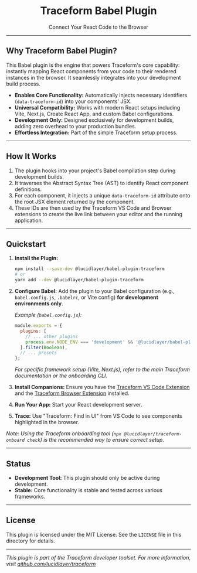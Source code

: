 <h1 align="center">Traceform Babel Plugin</h1>
<p align="center">Connect Your React Code to the Browser</p>

<!-- Optional: Placeholder for relevant diagram or visual -->

---

## Why Traceform Babel Plugin?

This Babel plugin is the engine that powers Traceform's core capability: instantly mapping React components from your code to their rendered instances in the browser. It seamlessly integrates into your development build process.

- **Enables Core Functionality:** Automatically injects necessary identifiers (`data-traceform-id`) into your components' JSX.
- **Universal Compatibility:** Works with modern React setups including Vite, Next.js, Create React App, and custom Babel configurations.
- **Development Only:** Designed exclusively for development builds, adding zero overhead to your production bundles.
- **Effortless Integration:** Part of the simple Traceform setup process.

---

## How It Works

1. The plugin hooks into your project's Babel compilation step during development builds.
2. It traverses the Abstract Syntax Tree (AST) to identify React component definitions.
3. For each component, it injects a unique `data-traceform-id` attribute onto the root JSX element returned by the component.
4. These IDs are then used by the Traceform VS Code and Browser extensions to create the live link between your editor and the running application.

---

## Quickstart

1. **Install the Plugin:**
   ```bash
   npm install --save-dev @lucidlayer/babel-plugin-traceform
   # or
   yarn add --dev @lucidlayer/babel-plugin-traceform
   ```
2. **Configure Babel:** Add the plugin to your Babel configuration (e.g., `babel.config.js`, `.babelrc`, or Vite config) **for development environments only**.
   
   *Example (`babel.config.js`):*
   ```javascript
   module.exports = {
     plugins: [
       // ... other plugins
       process.env.NODE_ENV === 'development' && '@lucidlayer/babel-plugin-traceform',
     ].filter(Boolean),
     // ... presets
   };
   ```
   *For specific framework setup (Vite, Next.js), refer to the main Traceform documentation or the onboarding CLI.*

3. **Install Companions:** Ensure you have the [Traceform VS Code Extension](https://marketplace.visualstudio.com/items?itemName=Traceform.traceform) and the [Traceform Browser Extension](https://github.com/lucidlayer/traceform/tree/main/traceform/browser-extension#quickstart) installed.
4. **Run Your App:** Start your React development server.
5. **Trace:** Use "Traceform: Find in UI" from VS Code to see components highlighted in the browser.

*Note: Using the Traceform onboarding tool (`npx @lucidlayer/traceform-onboard check`) is the recommended way to ensure correct setup.*

---

## Status

- **Development Tool:** This plugin should only be active during development.
- **Stable:** Core functionality is stable and tested across various frameworks.

---

## License

This plugin is licensed under the MIT License. See the `LICENSE` file in this directory for details.

---

*This plugin is part of the Traceform developer toolset. For more information, visit [github.com/lucidlayer/traceform](https://github.com/lucidlayer/traceform)*